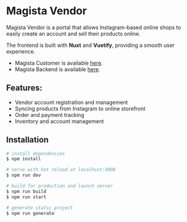 # Magista Vendor
Magista Vendor is a portal that allows Instagram-based online shops to easily create an account and sell their products online.

The frontend is built with **Nuxt** and **Vuetify**, providing a smooth user experience.


- Magista Customer is available [here](https://github.com/alirezabhr/magista_front_customer).
- Magista Backend is available [here](https://github.com/alirezabhr/magista_backend).


## Features:

 - Vendor account registration and management
 - Syncing products from Instagram to online storefront
 - Order and payment tracking
 - Inventory and account management


## Installation
```bash
# install dependencies  
$ npm install

# serve with hot reload at localhost:3000
$ npm run dev

# build for production and launch server
$ npm run build
$ npm run start

# generate static project
$ npm run generate
```
